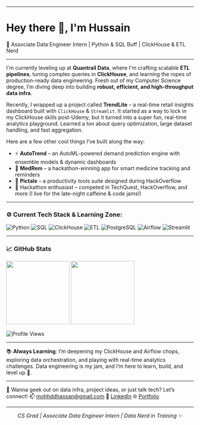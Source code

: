 

---

<h1 align="left">Hey there 👋, I'm Hussain</h1>  
<p align="left">🚀 Associate Data Engineer Intern | Python & SQL Buff | ClickHouse & ETL Nerd</p>

---

I'm currently leveling up at **Quantrail Data**, where I'm crafting scalable **ETL pipelines**, tuning complex queries in **ClickHouse**, and learning the ropes of production-ready data engineering. Fresh out of my Computer Science degree, I’m diving deep into building **robust, efficient, and high-throughput data infra**.

Recently, I wrapped up a project called **TrendLite** – a real-time retail insights dashboard built with `ClickHouse` & `Streamlit`. It started as a way to lock in my ClickHouse skills post-Udemy, but it turned into a super fun, real-time analytics playground. Learned a ton about query optimization, large dataset handling, and fast aggregation.

Here are a few other cool things I’ve built along the way:

* ⚡ **AutoTrend** – an AutoML-powered demand prediction engine with ensemble models & dynamic dashboards
* 💊 **MedRem** – a hackathon-winning app for smart medicine tracking and reminders
* 🧠 **Pictale** – a productivity tools suite designed during HackOverflow
* 🏁 Hackathon enthusiast – competed in TechQuest, HackOverflow, and more (I live for the late-night caffeine & code jams!)

---

### ⚙️ Current Tech Stack & Learning Zone:

![Python](https://img.shields.io/badge/-Python-3776AB?style=for-the-badge\&logo=python\&logoColor=white)
![SQL](https://img.shields.io/badge/-SQL-4479A1?style=for-the-badge\&logo=sqlite\&logoColor=white)
![ClickHouse](https://img.shields.io/badge/-ClickHouse-FFDD00?style=for-the-badge\&logo=clickhouse\&logoColor=black)
![ETL](https://img.shields.io/badge/-ETL-FF6F00?style=for-the-badge)
![PostgreSQL](https://img.shields.io/badge/-PostgreSQL-336791?style=for-the-badge\&logo=postgresql\&logoColor=white)
![Airflow](https://img.shields.io/badge/-Airflow-017CEE?style=for-the-badge\&logo=apache-airflow\&logoColor=white)
![Streamlit](https://img.shields.io/badge/-Streamlit-FF4B4B?style=for-the-badge\&logo=streamlit\&logoColor=white)

---

### 📈 GitHub Stats

<p align="left">
  <img src="https://github-readme-stats.vercel.app/api?username=mohhddhassan&show_icons=true&theme=radical&hide=prs" height="170" />
  <img src="https://github-readme-stats.vercel.app/api/top-langs/?username=mohhddhassan&layout=compact&theme=radical" height="170" />
</p>

![Profile Views](https://komarev.com/ghpvc/?username=mohhddhassan)

---

📚 **Always Learning**: I’m deepening my ClickHouse and Airflow chops, exploring data orchestration, and playing with real-time analytics challenges. Data engineering is my jam, and I’m here to learn, build, and level up 🚀.

---

💬 Wanna geek out on data infra, project ideas, or just talk tech? Let’s connect!
📫 [mohhddhassan@gmail.com](mailto:mohhddhassan@gmail.com)
🔗 [LinkedIn](https://www.linkedin.com/in/hussainmohhdd)
🌐 [Portfolio](https://my-portfolio-git-main-mohamed-hussain-ss-projects.vercel.app/)

---

<p align="center"><em>CS Grad | Associate Data Engineer Intern | Data Nerd in Training ✨</em></p>
